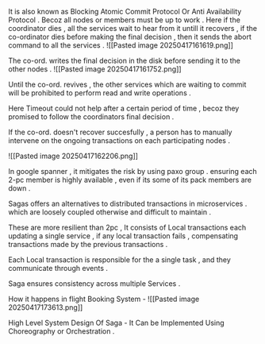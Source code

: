 It is also known as Blocking Atomic Commit Protocol Or Anti Availability Protocol .  Becoz all nodes or members must be up to work . Here if the coordinator dies , all the services wait to hear from it untill it recovers , if the co-ordinator dies before making the final decision , then it sends the abort command to all the services .
![[Pasted image 20250417161619.png]]


The co-ord. writes the final decision in the disk before sending it to the other nodes .
![[Pasted image 20250417161752.png]]

Until the co-ord. revives , the other services which are waiting to commit will be prohibited to perform read and write operations .

Here Timeout could not help after a certain period of time , becoz they promised to follow the coordinators final decision .

If the co-ord. doesn't recover succesfully , a person has to manually intervene on the ongoing transactions on each participating nodes .

![[Pasted image 20250417162206.png]]


In google spanner , it mitigates the risk by using paxo group . ensuring each 2-pc member is highly available , even if its some of its pack members are down .


Sagas offers an alternatives to distributed transactions in microservices . which are loosely coupled otherwise and difficult to maintain .

These are more resilient than 2pc , It consists of Local transactions each updating a single service , if any local transaction fails , compensating transactions  made by the previous transactions .

Each Local transaction is responsible for the a single task , and they communicate through events .

Saga ensures consistency across multiple Services .

How it happens in flight Booking System - 
![[Pasted image 20250417173613.png]]

High Level System Design Of Saga - It Can be Implemented Using Choreography or Orchestration .

